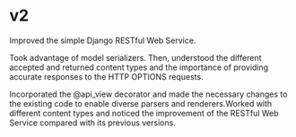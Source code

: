 # v2

Improved the simple Django RESTful Web Service.

Took advantage of model serializers. Then, understood the different accepted and returned content types and the importance of providing accurate responses to the HTTP OPTIONS requests.

Incorporated the @api_view decorator and made the necessary changes to the existing code to enable diverse parsers and renderers.Worked with different content types and noticed the improvement of the RESTful Web Service compared with its previous versions.
